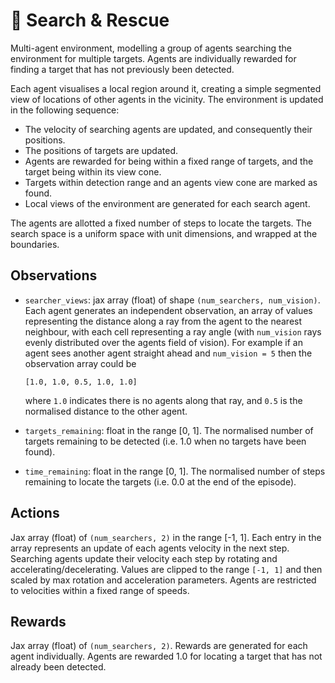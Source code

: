 # 🚁 Search & Rescue

[//]: # (TODO: Add animated plot)

Multi-agent environment, modelling a group of agents searching the environment
for multiple targets. Agents are individually rewarded for finding a target
that has not previously been detected.

Each agent visualises a local region around it, creating a simple segmented view
of locations of other agents in the vicinity. The environment is updated in the
following sequence:

- The velocity of searching agents are updated, and consequently their positions.
- The positions of targets are updated.
- Agents are rewarded for being within a fixed range of targets, and the target
  being within its view cone.
- Targets within detection range and an agents view cone are marked as found.
- Local views of the environment are generated for each search agent.

The agents are allotted a fixed number of steps to locate the targets. The search
space is a uniform space with unit dimensions, and wrapped at the boundaries.

## Observations

- `searcher_views`: jax array (float) of shape `(num_searchers, num_vision)`. Each agent
  generates an independent observation, an array of values representing the distance
  along a ray from the agent to the nearest neighbour, with  each cell representing a
  ray angle (with `num_vision` rays evenly distributed over the agents field of vision).
  For example if an agent sees another agent straight ahead and `num_vision = 5` then
  the observation array could be

  ```
  [1.0, 1.0, 0.5, 1.0, 1.0]
  ```

  where `1.0` indicates there is no agents along that ray, and `0.5` is the normalised
  distance to the other agent.
- `targets_remaining`: float in the range [0, 1]. The normalised number of targets
  remaining to be detected (i.e. 1.0 when no targets have been found).
- `time_remaining`: float in the range [0, 1]. The normalised number of steps remaining
  to locate the targets (i.e. 0.0 at the end of the episode).

## Actions

Jax array (float) of `(num_searchers, 2)` in the range [-1, 1]. Each entry in the
array represents an update of each agents velocity in the next step. Searching agents
update their velocity each step by  rotating and accelerating/decelerating. Values
are clipped to the range `[-1, 1]` and then scaled by max rotation and acceleration
parameters. Agents are restricted to velocities within a fixed range of speeds.

## Rewards

Jax array (float) of `(num_searchers, 2)`. Rewards are generated for each agent individually.
Agents are rewarded 1.0 for locating a target that has not already been detected.

